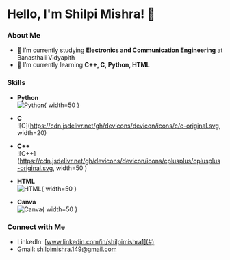 # Hello, I'm Shilpi Mishra! 👋

### About Me
- 🔭 I’m currently studying **Electronics and Communication Engineering** at Banasthali Vidyapith
- 🌱 I’m currently learning **C++, C, Python, HTML**

### Skills

- **Python**  
  ![Python](https://cdn.jsdelivr.net/gh/devicons/devicon/icons/python/python-original.svg){ width=50 }

- **C**  
  ![C](https://cdn.jsdelivr.net/gh/devicons/devicon/icons/c/c-original.svg, width=20)

- **C++**  
  ![C++](https://cdn.jsdelivr.net/gh/devicons/devicon/icons/cplusplus/cplusplus-original.svg, width=50 )

- **HTML**  
  ![HTML](https://cdn.jsdelivr.net/gh/devicons/devicon/icons/html5/html5-original.svg){ width=50 }

- **Canva**  
  ![Canva](https://cdn.jsdelivr.net/gh/devicons/devicon/icons/canva/canva-original.svg){ width=50 }




### Connect with Me

- LinkedIn: [www.linkedin.com/in/shilpimishra1](#)
- Gmail: [shilpimishra.149@gmail.com](#)
  




